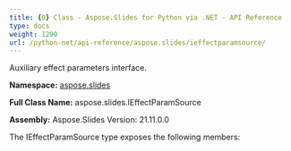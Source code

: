 ```yaml
---
title: {0} Class - Aspose.Slides for Python via .NET - API Reference
type: docs
weight: 1290
url: /python-net/api-reference/aspose.slides/ieffectparamsource/
---
```


Auxiliary effect parameters interface.

**Namespace:** [aspose.slides](/python-net/api-reference/aspose.slides/)

**Full Class Name:** aspose.slides.IEffectParamSource

**Assembly:**  Aspose.Slides Version: 21.11.0.0

The IEffectParamSource type exposes the following members:
